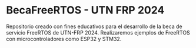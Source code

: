 # BecaFreeRTOS - UTN FRP 2024
Repositorio creado con fines educativos para el desarrollo de la beca de servicio FreeRTOS de UTN-FRP 2024.
Realizaremos ejemplos de FreeRTOS con microcontroladores como ESP32 y STM32. 

